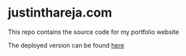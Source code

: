 # justinthareja.com

This repo contains the source code for my portfolio website

The deployed version can be found [here](https://justinthareja.github.io/justinthareja.com/)

